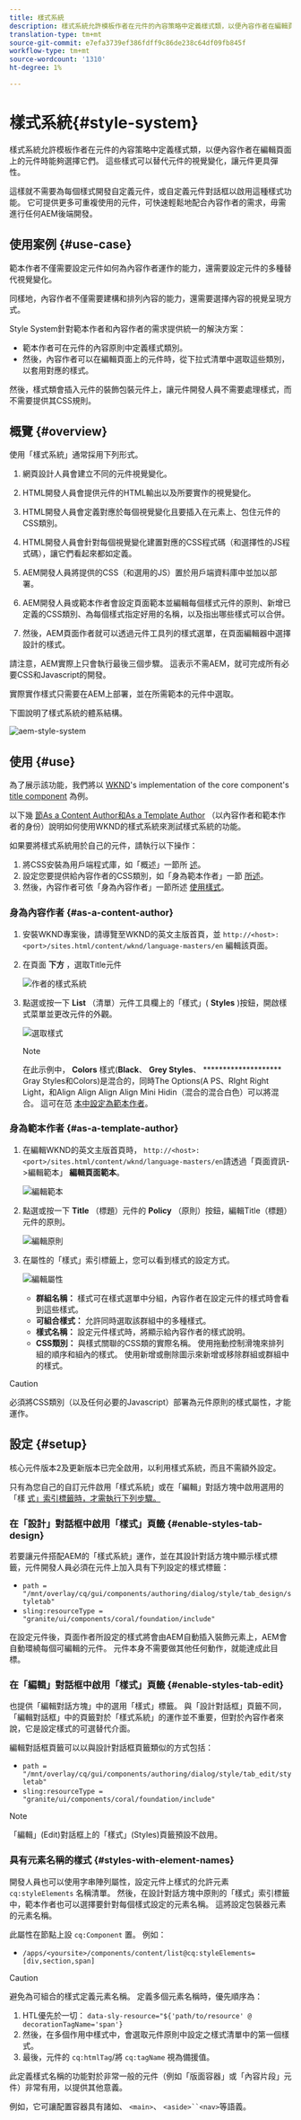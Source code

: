 ```yaml
---
title: 樣式系統
description: 樣式系統允許模板作者在元件的內容策略中定義樣式類，以便內容作者在編輯頁面上的元件時能夠選擇它們。 這些樣式可以替代元件的視覺變化，讓元件更具彈性。
translation-type: tm+mt
source-git-commit: e7efa3739ef386fdff9c86de238c64df09fb845f
workflow-type: tm+mt
source-wordcount: '1310'
ht-degree: 1%

---
```



# 樣式系統{#style-system}

樣式系統允許模板作者在元件的內容策略中定義樣式類，以便內容作者在編輯頁面上的元件時能夠選擇它們。 這些樣式可以替代元件的視覺變化，讓元件更具彈性。

這樣就不需要為每個樣式開發自定義元件，或自定義元件對話框以啟用這種樣式功能。 它可提供更多可重複使用的元件，可快速輕鬆地配合內容作者的需求，毋需進行任何AEM後端開發。

## 使用案例 {#use-case}

範本作者不僅需要設定元件如何為內容作者運作的能力，還需要設定元件的多種替代視覺變化。

同樣地，內容作者不僅需要建構和排列內容的能力，還需要選擇內容的視覺呈現方式。

Style System針對範本作者和內容作者的需求提供統一的解決方案：

* 範本作者可在元件的內容原則中定義樣式類別。
* 然後，內容作者可以在編輯頁面上的元件時，從下拉式清單中選取這些類別，以套用對應的樣式。

然後，樣式類會插入元件的裝飾包裝元件上，讓元件開發人員不需要處理樣式，而不需要提供其CSS規則。

## 概覽 {#overview}

使用「樣式系統」通常採用下列形式。

1. 網頁設計人員會建立不同的元件視覺變化。

1. HTML開發人員會提供元件的HTML輸出以及所要實作的視覺變化。

1. HTML開發人員會定義對應於每個視覺變化且要插入在元素上、包住元件的CSS類別。

1. HTML開發人員會針對每個視覺變化建置對應的CSS程式碼（和選擇性的JS程式碼），讓它們看起來都如定義。

1. AEM開發人員將提供的CSS（和選用的JS）置於用戶端資料庫中並加以部署。 <!--The AEM developer places the provided CSS (and optional JS) in a [Client Library](/help/sites-developing/clientlibs.md) and deploys it.-->

1. AEM開發人員或範本作者會設定頁面範本並編輯每個樣式元件的原則、新增已定義的CSS類別、為每個樣式指定好用的名稱，以及指出哪些樣式可以合併。

1. 然後，AEM頁面作者就可以透過元件工具列的樣式選單，在頁面編輯器中選擇設計的樣式。

請注意，AEM實際上只會執行最後三個步驟。 這表示不需AEM，就可完成所有必要CSS和Javascript的開發。

實際實作樣式只需要在AEM上部署，並在所需範本的元件中選取。

下圖說明了樣式系統的體系結構。

![aem-style-system](/help/sites-cloud/authoring/assets/style-system-architecture.png)

## 使用 {#use}

為了展示該功能，我們將以 [WKND](https://docs.adobe.com/content/help/en/experience-manager-learn/getting-started-wknd-tutorial-develop/overview.html)&#39;s implementation of the core component&#39;s [title component](https://www.adobe.com/go/aem_cmp_title_v2) 為例。

以下幾 [節As a Content Author](#as-a-content-author)[和As a Template Author](#as-a-template-author) （以內容作者和範本作者的身份）說明如何使用WKND的樣式系統來測試樣式系統的功能。

如果要將樣式系統用於自己的元件，請執行以下操作：

1. 將CSS安裝為用戶端程式庫，如「概述」一節所 [述](#overview)。
1. 設定您要提供給內容作者的CSS類別，如「身為範本作者」一節 [所述](#as-a-template-author)。
1. 然後，內容作者可依「身為內容作者」一節所述 [使用樣式](#as-a-content-author)。

### 身為內容作者 {#as-a-content-author}

1. 安裝WKND專案後，請導覽至WKND的英文主版首頁，並 `http://<host>:<port>/sites.html/content/wknd/language-masters/en` 編輯該頁面。
1. 在頁面 **下方** ，選取Title元件

   ![作者的樣式系統](/help/sites-cloud/authoring/assets/style-system-author1.png)

1. 點選或按一下 **List** （清單）元件工具欄上的「樣式」( **Styles** )按鈕，開啟樣式菜單並更改元件的外觀。

   ![選取樣式](/help/sites-cloud/authoring/assets/style-system-author2.png)

   >[!NOTE]
   >
   >在此示例中， **Colors** 樣式(**Black**、 **Grey Styles**、 ******************** Gray Styles和Colors)是混合的，同時The Options(A PS、RIght Right Light，和Align Align Align Align Mini Hidin（混合的混合白色）可以將混合。 這可在范 [本中設定為範本作者](#as-a-template-author)。

### 身為範本作者 {#as-a-template-author}

1. 在編輯WKND的英文主版首頁時， `http://<host>:<port>/sites.html/content/wknd/language-masters/en`請透過「頁面資訊->編輯範本」 **編輯頁面範本**。

   ![編輯範本](/help/sites-cloud/authoring/assets/style-system-edit-template.png)

1. 點選或按一下 **Title** （標題）元件的 **Policy** （原則）按鈕，編輯Title（標題）元件的原則。

   ![編輯原則](/help/sites-cloud/authoring/assets/style-system-edit-policy.png)

1. 在屬性的「樣式」索引標籤上，您可以看到樣式的設定方式。

   ![編輯屬性](/help/sites-cloud/authoring/assets/style-system-properties.png)

   * **群組名稱：** 樣式可在樣式選單中分組，內容作者在設定元件的樣式時會看到這些樣式。
   * **可組合樣式：** 允許同時選取該群組中的多種樣式。
   * **樣式名稱：** 設定元件樣式時，將顯示給內容作者的樣式說明。
   * **CSS類別：** 與樣式關聯的CSS類的實際名稱。
   使用拖動控制滑塊來排列組的順序和組內的樣式。 使用新增或刪除圖示來新增或移除群組或群組中的樣式。

>[!CAUTION]
>
>必須將CSS類別（以及任何必要的Javascript）部署為元件原則的樣式屬性，才能運作。

<!--The CSS classes (as well as any necessary Javascript) configured as style properties of a component's policy must be deployed as [Client Libraries](/help/sites-developing/clientlibs.md) in order to work.-->

## 設定 {#setup}

核心元件版本2及更新版本已完全啟用，以利用樣式系統，而且不需額外設定。

只有為您自己的自訂元件啟用「樣式系統」或在「編輯」對話方塊中啟用選用的「樣 [式」索引標籤時，才需執行下列步驟。](#enable-styles-tab-edit)

### 在「設計」對話框中啟用「樣式」頁籤 {#enable-styles-tab-design}

若要讓元件搭配AEM的「樣式系統」運作，並在其設計對話方塊中顯示樣式標籤，元件開發人員必須在元件上加入具有下列設定的樣式標籤：

* `path = "/mnt/overlay/cq/gui/components/authoring/dialog/style/tab_design/styletab"`
* `sling:resourceType = "granite/ui/components/coral/foundation/include"`

在設定元件後，頁面作者所設定的樣式將會由AEM自動插入裝飾元素上，AEM會自動環繞每個可編輯的元件。 元件本身不需要做其他任何動作，就能達成此目標。

### 在「編輯」對話框中啟用「樣式」頁籤 {#enable-styles-tab-edit}

也提供「編輯對話方塊」中的選用「樣式」標籤。 與「設計對話框」頁籤不同，「編輯對話框」中的頁籤對於「樣式系統」的運作並不重要，但對於內容作者來說，它是設定樣式的可選替代介面。

編輯對話框頁籤可以以與設計對話框頁籤類似的方式包括：

* `path = "/mnt/overlay/cq/gui/components/authoring/dialog/style/tab_edit/styletab"`
* `sling:resourceType = "granite/ui/components/coral/foundation/include"`

>[!NOTE]
>
>「編輯」(Edit)對話框上的「樣式」(Styles)頁籤預設不啟用。

### 具有元素名稱的樣式 {#styles-with-element-names}

開發人員也可以使用字串陣列屬性，設定元件上樣式的允許元素 `cq:styleElements` 名稱清單。 然後，在設計對話方塊中原則的「樣式」索引標籤中，範本作者也可以選擇要針對每個樣式設定的元素名稱。 這將設定包裝器元素的元素名稱。

此屬性在節點上設 `cq:Component` 置。 例如：

* `/apps/<yoursite>/components/content/list@cq:styleElements=[div,section,span]`

>[!CAUTION]
>
>避免為可組合的樣式定義元素名稱。 定義多個元素名稱時，優先順序為：
>
>1. HTL優先於一切： `data-sly-resource="${'path/to/resource' @ decorationTagName='span'}`
>1. 然後，在多個作用中樣式中，會選取元件原則中設定之樣式清單中的第一個樣式。
>1. 最後，元件的 `cq:htmlTag`/將 `cq:tagName` 視為備援值。
>



此定義樣式名稱的功能對於非常一般的元件（例如「版面容器」或「內容片段」元件）非常有用，以提供其他意義。

例如，它可讓配置容器具有諸如、 `<main>`、 `<aside>``<nav>`等語義。
